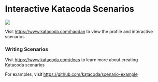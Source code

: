 # Interactive Katacoda Scenarios

[![](http://shields.katacoda.com/katacoda/haodan/count.svg)](https://www.katacoda.com/haodan "Get your profile on Katacoda.com")

Visit https://www.katacoda.com/haodan to view the profile and interactive scenarios

### Writing Scenarios
Visit https://www.katacoda.com/docs to learn more about creating Katacoda scenarios

For examples, visit https://github.com/katacoda/scenario-example
